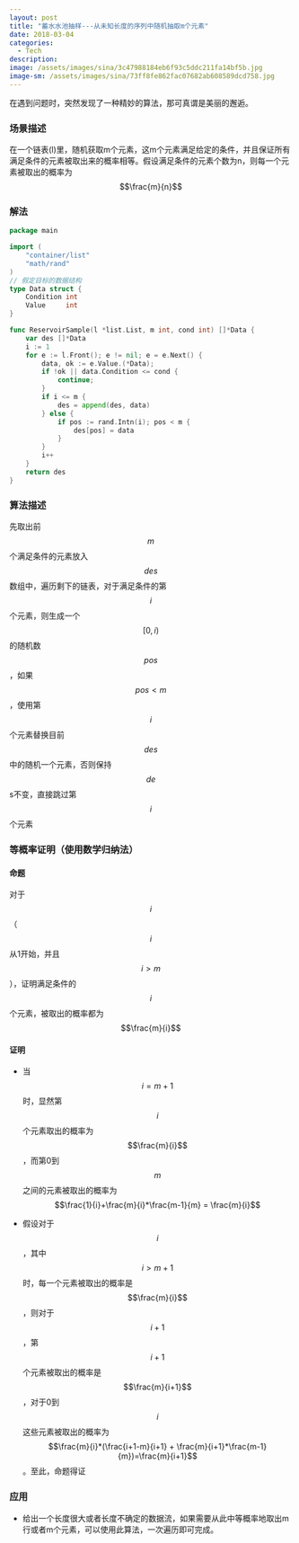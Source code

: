 ```yaml
---
layout: post
title: "蓄水水池抽样---从未知长度的序列中随机抽取m个元素"
date: 2018-03-04
categories:
  - Tech
description: 
image: /assets/images/sina/3c47988184eb6f93c5ddc211fa14bf5b.jpg
image-sm: /assets/images/sina/73ff8fe862fac07682ab608589dcd758.jpg
---
```

<script type="text/javascript" async
  src="https://cdnjs.cloudflare.com/ajax/libs/mathjax/2.7.1/MathJax.js?config=TeX-MML-AM_CHTML">
</script>

在遇到问题时，突然发现了一种精妙的算法，那可真谓是美丽的邂逅。

### 场景描述

在一个链表(l)里，随机获取m个元素，这m个元素满足给定的条件，并且保证所有满足条件的元素被取出来的概率相等。假设满足条件的元素个数为n，则每一个元素被取出的概率为$$\frac{m}{n}$$

### 解法

```go
package main

import (
	"container/list"
	"math/rand"
)
// 假定目标的数据结构
type Data struct {
	Condition int
	Value     int
}

func ReservoirSample(l *list.List, m int, cond int) []*Data {
	var des []*Data
	i := 1
	for e := l.Front(); e != nil; e = e.Next() {
		data, ok := e.Value.(*Data);
		if !ok || data.Condition <= cond {
			continue;
		}
		if i <= m {
			des = append(des, data)
		} else {
			if pos := rand.Intn(i); pos < m {
				des[pos] = data
			}
		}
		i++
	}
	return des
}
```

### 算法描述

先取出前$$m$$个满足条件的元素放入$$des$$数组中，遍历剩下的链表，对于满足条件的第$$i$$个元素，则生成一个$$[0,i)$$的随机数$$pos$$，如果$$pos < m$$，使用第$$i$$个元素替换目前$$des$$中的随机一个元素，否则保持$$de$$s不变，直接跳过第$$i$$个元素

### 等概率证明（使用数学归纳法）

#### 命题

对于$$i$$（$$i$$从1开始，并且$$i > m$$），证明满足条件的$$i$$个元素，被取出的概率都为$$\frac{m}{i}$$

#### 证明

* 当$$i=m+1$$时，显然第$$i$$个元素取出的概率为$$\frac{m}{i}$$，而第0到$$m$$之间的元素被取出的概率为$$\frac{1}{i}+\frac{m}{i}*\frac{m-1}{m} = \frac{m}{i}$$

* 假设对于$$i$$，其中$$i>m+1$$时，每一个元素被取出的概率是$$\frac{m}{i}$$，则对于$$i+1$$，第$$i+1$$个元素被取出的概率是$$\frac{m}{i+1}$$，对于0到$$i$$这些元素被取出的概率为$$\frac{m}{i}*(\frac{i+1-m}{i+1} + \frac{m}{i+1}*\frac{m-1}{m})=\frac{m}{i+1}$$。至此，命题得证

### 应用

* 给出一个长度很大或者长度不确定的数据流，如果需要从此中等概率地取出m行或者m个元素，可以使用此算法，一次遍历即可完成。
